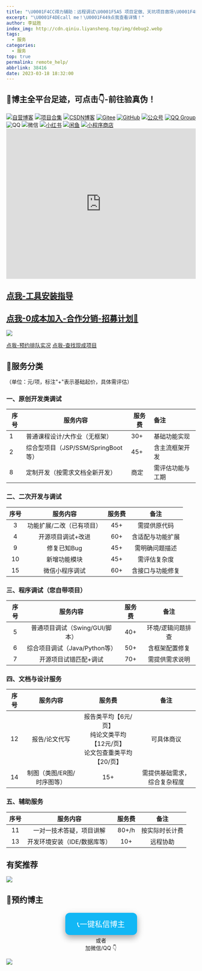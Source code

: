 ```yaml
---
title: "\U0001F4CC得力辅助：远程调试\U0001F5A5 项目定做、天坑项目救场\U0001F4DD 疑难解答❓项目扩展、项目讲解、 攻bug\U0001F41B....."
excerpt: "\U0001F4DEcall me！\U0001F449点我查看详情！"
author: 李延胜
index_img: http://cdn.qiniu.liyansheng.top/img/debug2.webp
tags:
  - 服务
categories:
  - 服务
top: true
permalink: remote_help/
abbrlink: 38416
date: 2023-03-18 18:32:00
---
```


## 📢博主全平台足迹，可点击👇-前往验真伪！

<span>
<a href="http://www.liyansheng.top/blog"><img src="https://img.shields.io/badge/木子空间-自营博客-00dfbf" alt="自营博客"></a>
<a href="https://yan-sheng-li.github.io/project/"><img src="https://img.shields.io/badge/木子空间-项目&资料-1e90ff" alt="项目合集"></a>
<a href="https://blog.csdn.net/weixin_44107140"><img src="https://img.shields.io/badge/木子空间-CSDN&粉丝1.5w+-FC5531" alt="CSDN博客"></a>
<a href="https://gitee.com/yan-sheng-li"><img src="https://img.shields.io/badge/木子空间-Gitee-orange" alt="Gitee"></a>
<a href="https://github.com/yan-sheng-li"><img src="https://img.shields.io/badge/木子空间-GitHub-black" alt="GitHub"></a>
<a href="http://cdn.qiniu.liyansheng.top/img/gzh_muzikongjianPro.png"><img src="https://img.shields.io/badge/木子空间Pro-公众号&粉丝6k+-brightgreen" alt="公众号"></a>
<a href="https://qm.qq.com/cgi-bin/qm/qr?k=NZUoWMzd3PQLWwxRGMiBNYEnVkEdNq__&jump_from=webapi&authKey=kgAofDqUzgwMCSX+UQQwxf837zMeWFGGmo4iIcbgkklW2pdfmVOlxPWAK6sMYMaC"><img src="https://img.shields.io/badge/木子空间-QQ社群(450+人)-18a2ea" alt="QQ Group"></a>
<img src="https://img.shields.io/badge/博主-QQ：1761724207-29a1db" alt="QQ">
<img src="https://img.shields.io/badge/博主-微信：17641244340-07c261" alt="微信">
<a href="https://www.xiaohongshu.com/user/profile/668f634100000000030315a1"><img src="https://img.shields.io/badge/木子空间-小红书-FF2842" alt="小红书"></a>
<a href="http://cdn.qiniu.liyansheng.top/img/20250423150441.png"><img src="https://img.shields.io/badge/木子空间-闲鱼-ffe10f" alt="闲鱼"></a>
<a href="http://cdn.qiniu.liyansheng.top/img/20250423145452.png"><img src="https://img.shields.io/badge/木子空间-小程序商店-green" alt="小程序商店"></a>
</span>
<div>
              <iframe src="https://www.liyansheng.top/my-info" width="100%" height="400px" frameborder="0" scrolling="no"></iframe>
</div>








<!-- ![](http://cdn.qiniu.liyansheng.top/img/ad2.jpg) -->

## [点我-工具安装指导](/blog/install)

## [点我-0成本加入-合作分销-招募计划🤝](/blog/install)


![](http://cdn.qiniu.liyansheng.top/img/20250423144654.png)

[点我-预约排队实况](https://www.liyansheng.top/line-up.html)
[点我-查找现成项目](https://www.liyansheng.top/all.html)

## 📝服务分类


（单位：元/项，标注"+"表示基础起价，具体需评估）

### **一、原创开发类调试**

| 序号 |              服务内容              | 服务费 |       备注       |
| --| --------------------------------| ----| :-------------- |
|  1   |   普通课程设计/大作业（无框架）    |  30+   |   基础功能实现   |
|  2   | 综合型项目（JSP/SSM/SpringBoot等） |  45+   |  含主流框架开发  |
|  8   |   定制开发（按需求文档全新开发）   |  商定  | 需评估功能与工期 |

### **二、二次开发与调试**

| 序号 |         服务内容          | 服务费 |       备注       |
| :--: | :-----------------------: | :----: | :--------------: |
|  3   | 功能扩展/二改（已有项目） |  45+   |   需提供原代码   |
|  4   |     开源项目调试+改进     |  60+   | 含适配与功能扩展 |
|  9   |        修复已知Bug        |  45+   |  需明确问题描述  |
|  10  |       新增功能模块        |  45+   |   需评估复杂度   |
|  15  |      微信小程序调试       |  60+   | 含接口与功能修复 |

### **三、程序调试**（您自带项目）

| 序号 |            服务内容            | 服务费 |       备注        |
| :--: | :----------------------------: | :----: | :---------------: |
|  5   | 普通项目调试（Swing/GUI/脚本） |  40+   | 环境/逻辑问题排查 |
|  6   | 综合项目调试（Java/Python等）  |  50+   |  含框架配置修复   |
|  7   |     开源项目试错匹配+调试      |  70+   |  需提供需求说明   |

### **四、文档与设计服务**

| 序号 |          服务内容          | 服务费 |      备注      |
| :--: | :------------------------: | :----: | :------------: |
|  12  |       报告/论文代写        |  报告类平均【6元/页】 <br>纯论文类平均 【12元/页】 <br> 论文包查重类平均 【20/页】   |  可具体商议    |
|  14  | 制图（类图/ER图/时序图等） |  15+   | 需提供基础需求，综合复杂程度 |

### **五、辅助服务**

| 序号 |           服务内容           | 服务费 |      备注      |
| :--: | :--------------------------: | :----: | :------------: |
|  11  |   一对一技术答疑，项目讲解   | 80+/h  | 按实际时长计费 |
|  13  | 开发环境安装（IDE/数据库等） |  10+   |    远程协助    |


## 有奖推荐
![](http://cdn.qiniu.liyansheng.top/img/20250302210543.png)






## 📍预约博主
<div align="center">
  <a href="https://qm.qq.com/cgi-bin/qm/qr?k=NZUoWMzd3PQLWwxRGMiBNYEnVkEdNq__&jump_from=webapi&authKey=kgAofDqUzgwMCSX+UQQwxf837zMeWFGGmo4iIcbgkklW2pdfmVOlxPWAK6sMYMaC" target="_blank">
    <button style="background-color: #12B7F5; border: none; color: white; padding: 15px 32px; text-align: center; text-decoration: none; display: inline-block; font-size: 20px; margin: 4px 2px; cursor: pointer; border-radius: 12px; box-shadow: 0 8px 16px 0 rgba(0,0,0,0.2), 0 6px 20px 0 rgba(0,0,0,0.19);">
      📞一键私信博主
    </button>
  </a>
        <br>
      或者 <br>
      加微信/QQ 👇
</div>


![](http://cdn.qiniu.liyansheng.top/img/20241223024228.png)









